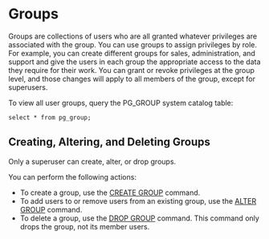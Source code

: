 # Groups<a name="r_Groups"></a>

Groups are collections of users who are all granted whatever privileges are associated with the group\. You can use groups to assign privileges by role\. For example, you can create different groups for sales, administration, and support and give the users in each group the appropriate access to the data they require for their work\. You can grant or revoke privileges at the group level, and those changes will apply to all members of the group, except for superusers\.

To view all user groups, query the PG\_GROUP system catalog table:

```
select * from pg_group;
```

## Creating, Altering, and Deleting Groups<a name="r_Groups-creating-altering-and-deleting-groups"></a>

Only a superuser can create, alter, or drop groups\.

You can perform the following actions:
+ To create a group, use the [CREATE GROUP](r_CREATE_GROUP.md) command\.
+ To add users to or remove users from an existing group, use the [ALTER GROUP](r_ALTER_GROUP.md) command\.
+ To delete a group, use the [DROP GROUP](r_DROP_GROUP.md) command\. This command only drops the group, not its member users\.